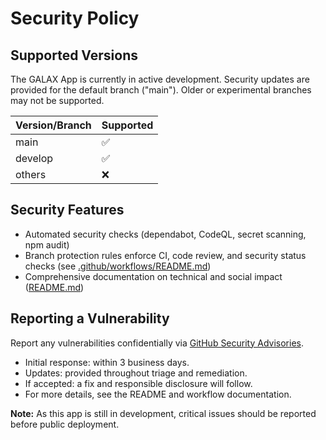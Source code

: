 # Security Policy

## Supported Versions

The GALAX App is currently in active development. Security updates are provided for the default branch ("main"). Older or experimental branches may not be supported.

| Version/Branch | Supported          |
| -------------- | ------------------ |
| main           | :white_check_mark: |
| develop        | :white_check_mark: |
| others         | :x:                |

## Security Features

- Automated security checks (dependabot, CodeQL, secret scanning, npm audit)
- Branch protection rules enforce CI, code review, and security status checks (see [.github/workflows/README.md](.github/workflows/README.md))
- Comprehensive documentation on technical and social impact ([README.md](README.md))

## Reporting a Vulnerability

Report any vulnerabilities confidentially via [GitHub Security Advisories](https://github.com/rsl37/GALAX_App/security/advisories/new).
- Initial response: within 3 business days.
- Updates: provided throughout triage and remediation.
- If accepted: a fix and responsible disclosure will follow.
- For more details, see the README and workflow documentation.

**Note:** As this app is still in development, critical issues should be reported before public deployment.
